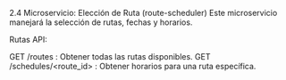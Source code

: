 2.4 Microservicio: Elección de Ruta (route-scheduler)
Este microservicio manejará la selección de rutas, fechas y horarios.

Rutas API:

GET /routes : Obtener todas las rutas disponibles.
GET /schedules/<route_id> : Obtener horarios para una ruta específica.
